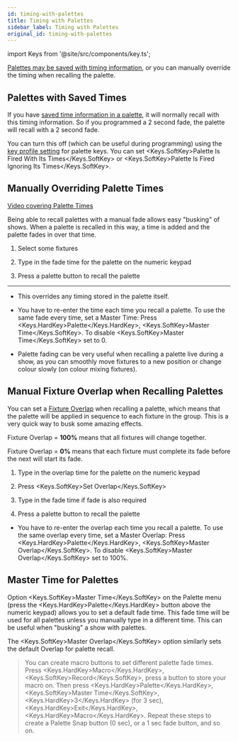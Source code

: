 ```yaml
---
id: timing-with-palettes
title: Timing with Palettes
sidebar_label: Timing with Palettes
original_id: timing-with-palettes
---
```


import Keys from '@site/src/components/key.ts';

[Palettes may be saved with timing information](creating-palettes.md#creating-a-time-palette),
or you can manually override the timing when recalling the palette.

Palettes with Saved Times
-------------------------

If you have 
[saved time information in a palette](creating-palettes.md#creating-a-time-palette),
it will normally recall with this timing information. So if you 
programmed a 2 second fade, the palette will recall with a 2 second fade.

You can turn this off (which can be useful during programming) using the
[key profile setting](../system-settings/key-profiles.md) for palette keys.
You can set <Keys.SoftKey>Palette Is Fired With Its Times</Keys.SoftKey> or <Keys.SoftKey>Palette Is Fired
Ignoring Its Times</Keys.SoftKey>.

Manually Overriding Palette Times
---------------------------------

[Video covering Palette Times](https://youtu.be/FF8szWCpVkE?t=135)

Being able to recall palettes with a manual fade allows easy \"busking\"
of shows. When a palette is recalled in this way, a time is added and
the palette fades in over that time.

1. Select some fixtures

2. Type in the fade time for the palette on the numeric keypad

3. Press a palette button to recall the palette

---

-   This overrides any timing stored in the palette itself.

-   You have to re-enter the time each time you recall a palette. To use
    the same fade every time, set a Master Time: Press <Keys.HardKey>Palette</Keys.HardKey>, <Keys.SoftKey>Master
    Time</Keys.SoftKey>. To disable <Keys.SoftKey>Master Time</Keys.SoftKey> set to 0.

-   Palette fading can be very useful when recalling a palette live
    during a show, as you can smoothly move fixtures to a new position
    or change colour slowly (on colour mixing fixtures).

Manual Fixture Overlap when Recalling Palettes
----------------------------------------------

You can set a [Fixture Overlap](../cues/cue-timing.md#setting-fade-times-and-overlap-for-a-cue)
when recalling a palette, which means that
the palette will be applied in sequence to each fixture in the group.
This is a very quick way to busk some amazing effects.


Fixture Overlap = <strong>100%</strong> means that all fixtures will change together.


Fixture Overlap = <strong>0%</strong> means that each fixture must complete its fade before the
next will start its fade.

1. Type in the overlap time for the palette on the numeric keypad

2. Press <Keys.SoftKey>Set Overlap</Keys.SoftKey>

3. Type in the fade time if fade is also required

4. Press a palette button to recall the palette

-   You have to re-enter the overlap each time you recall a palette. To
    use the same overlap every time, set a Master Overlap: Press
    <Keys.HardKey>Palette</Keys.HardKey>, <Keys.SoftKey>Master Overlap</Keys.SoftKey>. To disable <Keys.SoftKey>Master Overlap</Keys.SoftKey> set to 100%.

Master Time for Palettes
------------------------

Option <Keys.SoftKey>Master Time</Keys.SoftKey> on the Palette menu (press the <Keys.HardKey>Palette</Keys.HardKey> button
above the numeric keypad) allows you to set a default fade time. This
fade time will be used for all palettes unless you manually type in a
different time. This can be useful when "busking" a show with palettes.

The <Keys.SoftKey>Master Overlap</Keys.SoftKey> option similarly sets the default Overlap for
palette recall.

> You can create macro buttons to set different palette fade times. Press
<Keys.HardKey>Macro</Keys.HardKey>, <Keys.SoftKey>Record</Keys.SoftKey>, press a button to store your macro on. Then press 
<Keys.HardKey>Palette</Keys.HardKey>, <Keys.SoftKey>Master Time</Keys.SoftKey>, <Keys.HardKey>3</Keys.HardKey> (for 3 sec), <Keys.HardKey>Exit</Keys.HardKey>, <Keys.HardKey>Macro</Keys.HardKey>. 
Repeat these steps to create a Palette Snap button (0 sec), or a 1 sec 
fade button, and so on.